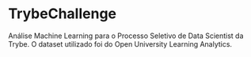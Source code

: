 # TrybeChallenge
Análise Machine Learning para o Processo Seletivo de Data Scientist da Trybe. O dataset utilizado foi do Open University Learning Analytics.
